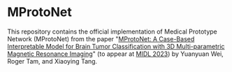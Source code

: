 # MProtoNet

This repository contains the official implementation of Medical Prototype Network (MProtoNet) from the paper "[MProtoNet: A Case-Based Interpretable Model for Brain Tumor Classification with 3D Multi-parametric Magnetic Resonance Imaging](https://openreview.net/forum?id=6Wbj3QCo4U4 "https://openreview.net/forum?id=6Wbj3QCo4U4")" (to appear at [MIDL 2023](https://2023.midl.io/ "https://2023.midl.io/")) by Yuanyuan Wei, Roger Tam, and Xiaoying Tang.
